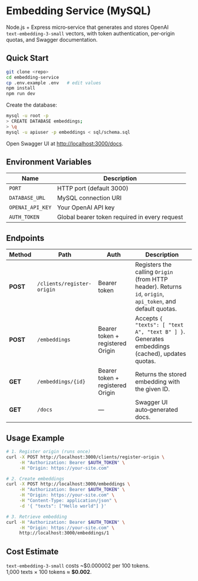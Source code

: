 # Embedding Service (MySQL)

Node.js + Express micro‑service that generates and stores OpenAI `text‑embedding-3-small` vectors, with token authentication, per‑origin quotas, and Swagger documentation.

## Quick Start

```bash
git clone <repo>
cd embedding-service
cp .env.example .env   # edit values
npm install
npm run dev
```

Create the database:

```bash
mysql -u root -p
> CREATE DATABASE embeddings;
> \q
mysql -u apiuser -p embeddings < sql/schema.sql
```

Open Swagger UI at <http://localhost:3000/docs>.

## Environment Variables

| Name | Description |
|------|-------------|
| `PORT` | HTTP port (default 3000) |
| `DATABASE_URL` | MySQL connection URI |
| `OPENAI_API_KEY` | Your OpenAI API key |
| `AUTH_TOKEN` | Global bearer token required in every request |

## Endpoints

| Method | Path | Auth | Description |
|--------|------|------|-------------|
| **POST** | `/clients/register-origin` | Bearer token | Registers the calling `Origin` (from HTTP header). Returns `id`, `origin`, `api_token`, and default quotas. |
| **POST** | `/embeddings` | Bearer token + registered Origin | Accepts `{ "texts": [ "text A", "text B" ] }`. Generates embeddings (cached), updates quotas. |
| **GET** | `/embeddings/{id}` | Bearer token + registered Origin | Returns the stored embedding with the given ID. |
| **GET** | `/docs` | — | Swagger UI auto‑generated docs. |

## Usage Example

```bash
# 1. Register origin (runs once)
curl -X POST http://localhost:3000/clients/register-origin \
     -H "Authorization: Bearer $AUTH_TOKEN" \
     -H "Origin: https://your-site.com"

# 2. Create embeddings
curl -X POST http://localhost:3000/embeddings \
     -H "Authorization: Bearer $AUTH_TOKEN" \
     -H "Origin: https://your-site.com" \
     -H "Content-Type: application/json" \
     -d '{ "texts": ["Hello world"] }'

# 3. Retrieve embedding
curl -H "Authorization: Bearer $AUTH_TOKEN" \
     -H "Origin: https://your-site.com" \
     http://localhost:3000/embeddings/1
```

## Cost Estimate

`text‑embedding-3-small` costs ~\$0.000002 per 100 tokens.  
1,000 texts × 100 tokens ≈ **$0.002**.
